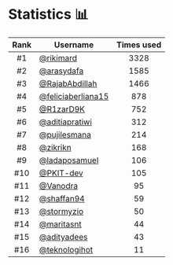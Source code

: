 # Statistics 📊

|Rank|Username|Times used|
:--------:|--------|:--------:|
|#1|[@rikimard](https://github.com/rikimard)|3328|
|#2|[@arasydafa](https://github.com/arasydafa)|1585|
|#3|[@RajabAbdillah](https://github.com/RajabAbdillah)|1466|
|#4|[@feliciaberliana15](https://github.com/feliciaberliana15)|878|
|#5|[@R1zarD9K](https://github.com/R1zarD9K)|752|
|#6|[@aditiapratiwi](https://github.com/aditiapratiwi)|312|
|#7|[@pujilesmana](https://github.com/pujilesmana)|214|
|#8|[@zikrikn](https://github.com/zikrikn)|168|
|#9|[@ladaposamuel](https://github.com/ladaposamuel)|106|
|#10|[@PKIT-dev](https://github.com/PKIT-dev)|105|
|#11|[@Vanodra](https://github.com/Vanodra)|95|
|#12|[@shaffan94](https://github.com/shaffan94)|59|
|#13|[@stormyzio](https://github.com/stormyzio)|50|
|#14|[@maritasnt](https://github.com/maritasnt)|44|
|#15|[@adityadees](https://github.com/adityadees)|43|
|#16|[@teknologihot](https://github.com/teknologihot)|11|
